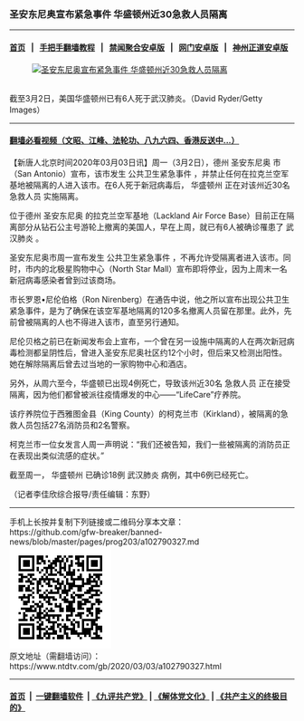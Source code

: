 ### 圣安东尼奥宣布紧急事件 华盛顿州近30急救人员隔离
------------------------

#### [首页](https://github.com/gfw-breaker/banned-news/blob/master/README.md) &nbsp;&nbsp;|&nbsp;&nbsp; [手把手翻墙教程](https://github.com/gfw-breaker/guides/wiki) &nbsp;&nbsp;|&nbsp;&nbsp; [禁闻聚合安卓版](https://github.com/gfw-breaker/bn-android) &nbsp;&nbsp;|&nbsp;&nbsp; [网门安卓版](https://github.com/oGate2/oGate) &nbsp;&nbsp;|&nbsp;&nbsp; [神州正道安卓版](https://github.com/SzzdOgate/update) 



<div><div class="featured_image">
 <a href="https://i.ntdtv.com/assets/uploads/2020/03/Untitled-2.jpg" target="_blank">
  <figure>
   <img alt="圣安东尼奥宣布紧急事件 华盛顿州近30急救人员隔离" src="https://i.ntdtv.com/assets/uploads/2020/03/Untitled-2-800x450.jpg"/>
  </figure><br/>
 </a>
 <span class="caption">
  截至3月2日，美国华盛顿州已有6人死于武汉肺炎。（David Ryder/Getty Images）
 </span>
</div>
</div><hr/>

#### [翻墙必看视频（文昭、江峰、法轮功、八九六四、香港反送中...）](https://github.com/gfw-breaker/banned-news/blob/master/pages/link3.md)

<div><div class="post_content" itemprop="articleBody">
 <p>
  【新唐人北京时间2020年03月03日讯】周一（3月2日），德州
  <ok href="https://www.ntdtv.com/gb/圣安东尼奥.htm">
   圣安东尼奥
  </ok>
  市（San Antonio）宣布，该市发生
  <ok href="https://www.ntdtv.com/gb/公共卫生紧急事件.htm">
   公共卫生紧急事件
  </ok>
  ，并禁止任何在拉克兰空军基地被隔离的人进入该市。在6人死于新冠病毒后，
  <ok href="https://www.ntdtv.com/gb/华盛顿州.htm">
   华盛顿州
  </ok>
  正在对该州近30名
  <ok href="https://www.ntdtv.com/gb/急救人员.htm">
   急救人员
  </ok>
  实施隔离。
 </p>
 <p>
  位于德州
  <ok href="https://www.ntdtv.com/gb/圣安东尼奥.htm">
   圣安东尼奥
  </ok>
  的拉克兰空军基地（Lackland Air Force Base）目前正在隔离部分从钻石公主号游轮上撤离的美国人，早在上周，就已有6人被确诊罹患了
  <ok href="https://www.ntdtv.com/gb/武汉肺炎.htm">
   武汉肺炎
  </ok>
  。
 </p>
 <p>
  圣安东尼奥市周一宣布发生
  <ok href="https://www.ntdtv.com/gb/公共卫生紧急事件.htm">
   公共卫生紧急事件
  </ok>
  ，不再允许受隔离者进入该市。同时，市内的北极星购物中心（North Star Mall）宣布即将停业，因为上周末一名新冠病毒感染者曾到过该商场。
 </p>
 <p>
  市长罗恩•尼伦伯格（Ron Nirenberg）在通告中说，他之所以宣布出现公共卫生紧急事件，是为了确保在该空军基地隔离的120多名撤离人员留在那里。此外，先前曾被隔离的人也不得进入该市，直至另行通知。
 </p>
 <p>
  尼伦贝格之前已在新闻发布会上宣布，一个曾在另一设施中隔离的人在两次新冠病毒检测都呈阴性后，曾进入圣安东尼奥社区约12个小时，但后来又检测出阳性。她在解除隔离后曾去过当地的一家购物中心和酒店。
 </p>
 <p>
  另外，从周六至今，华盛顿已出现4例死亡，导致该州近30名
  <ok href="https://www.ntdtv.com/gb/急救人员.htm">
   急救人员
  </ok>
  正在接受隔离，因为他们都曾被派往疫情爆发的中心——“LifeCare”疗养院。
 </p>
 <p>
  该疗养院位于西雅图金县（King County）的柯克兰市（Kirkland），被隔离的急救人员包括27名消防员和2名警察。
 </p>
 <p>
  柯克兰市一位女发言人周一声明说：“我们还被告知，我们一些被隔离的消防员正在表现出类似流感的症状。”
 </p>
 <p>
  截至周一，
  <ok href="https://www.ntdtv.com/gb/华盛顿州.htm">
   华盛顿州
  </ok>
  已确诊18例
  <ok href="https://www.ntdtv.com/gb/武汉肺炎.htm">
   武汉肺炎
  </ok>
  病例，其中6例已经死亡。
 </p>
 <p>
  （记者李佳欣综合报导/责任编辑：东野）
 </p>
 <div class="single_ad">
 </div>
</div>
</div>
<hr/>
手机上长按并复制下列链接或二维码分享本文章：<br/>
https://github.com/gfw-breaker/banned-news/blob/master/pages/prog203/a102790327.md <br/>
<a href='https://github.com/gfw-breaker/banned-news/blob/master/pages/prog203/a102790327.md'><img src='https://github.com/gfw-breaker/banned-news/blob/master/pages/prog203/a102790327.md.png'/></a> <br/>
原文地址（需翻墙访问）：https://www.ntdtv.com/gb/2020/03/03/a102790327.html


------------------------
#### [首页](https://github.com/gfw-breaker/banned-news/blob/master/README.md) &nbsp;|&nbsp; [一键翻墙软件](https://github.com/gfw-breaker/nogfw/blob/master/README.md) &nbsp;| [《九评共产党》](https://github.com/gfw-breaker/9ping.md/blob/master/README.md#九评之一评共产党是什么) | [《解体党文化》](https://github.com/gfw-breaker/jtdwh.md/blob/master/README.md) | [《共产主义的终极目的》](https://github.com/gfw-breaker/gczydzjmd.md/blob/master/README.md)


<img src='http://gfw-breaker.win/banned-news/pages/prog203/a102790327.md' width='0px' height='0px'/>